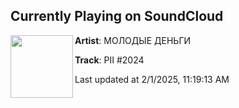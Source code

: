 ## Currently Playing on SoundCloud

[<img align="left" width="100" src="https://i1.sndcdn.com/artworks-zV5JoK2VpNAS2ZF9-dWFmKw-t500x500.jpg">](https://soundcloud.com/user-775705639/pii-2023)

**Artist**: МОЛОДЫЕ ДЕНЬГИ 

**Track**: PII #2024

Last updated at 2/1/2025, 11:19:13 AM
